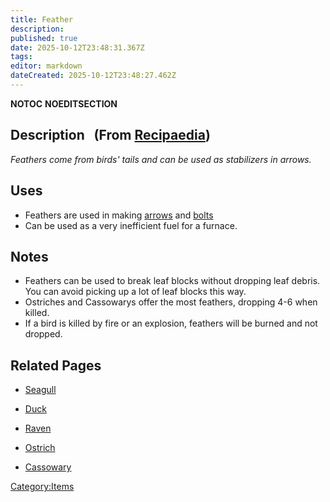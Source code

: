 ```yaml
---
title: Feather
description: 
published: true
date: 2025-10-12T23:48:31.367Z
tags: 
editor: markdown
dateCreated: 2025-10-12T23:48:27.462Z
---
```


__NOTOC__ __NOEDITSECTION__

## Description   (From [Recipaedia](Recipaedia "wikilink"))

*Feathers come from birds' tails and can be used as stabilizers in
arrows.*

## Uses

  - Feathers are used in making [arrows](Wooden_Tip_Arrow "wikilink")
    and [bolts](Iron_Bolt "wikilink")
  - Can be used as a very inefficient fuel for a furnace.

## Notes

  - Feathers can be used to break leaf blocks without dropping leaf
    debris. You can avoid picking up a lot of leaf blocks this way. 
  - Ostriches and Cassowarys offer the most feathers, dropping 4-6 when
    killed.
  - If a bird is killed by fire or an explosion, feathers will be burned
    and not dropped.

## Related Pages

  - [Seagull](Seagull "wikilink")

<!-- end list -->

  - [Duck](Duck "wikilink")

<!-- end list -->

  - [Raven](Raven "wikilink")

<!-- end list -->

  - [Ostrich](Ostrich "wikilink")

<!-- end list -->

  - [Cassowary](Cassowary "wikilink")

[Category:Items](Category:Items "wikilink")